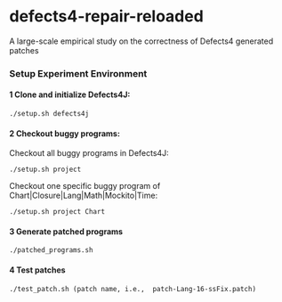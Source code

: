 # defects4-repair-reloaded
A large-scale empirical study on the correctness of Defects4 generated patches

### Setup Experiment Environment


#### 1 Clone and initialize Defects4J:
```
./setup.sh defects4j
```
#### 2 Checkout buggy programs:

Checkout all buggy programs in Defects4J:
```
./setup.sh project 
```
Checkout one specific buggy program of Chart|Closure|Lang|Math|Mockito|Time:
```
./setup.sh project Chart 
```
#### 3 Generate patched programs
```
./patched_programs.sh
```
#### 4 Test patches
```
./test_patch.sh (patch name, i.e.,  patch-Lang-16-ssFix.patch)
```
